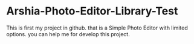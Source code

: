 # Arshia-Photo-Editor-Library-Test
This is first my project in github. that is a Simple Photo Editor with limited options. you can help me for develop this project.
